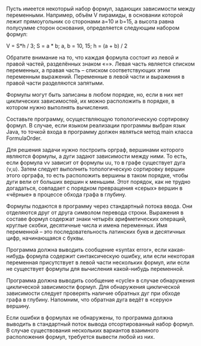 Пусть имеется некоторый набор формул, задающих зависимости между переменными. Например, объём V пирамиды, в основании которой лежит прямоугольник со сторонами a=10 и b=15, а высота равна полусумме сторон основания, определяется следующим набором формул:

V = S*h / 3; S = a * b; a, b = 10, 15; h = (a + b) / 2

Обратите внимание на то, что каждая формула состоит из левой и правой частей, разделённых знаком «=». Левая часть является списком переменных, а правая часть – списком соответствующих этим переменным выражений. Переменные в левой части и выражения в правой части разделяются запятыми.

Формулы могут быть записаны в любом порядке, но, если в них нет циклических зависимостей, их можно расположить в порядке, в котором нужно выполнять вычисления.

Составьте программу, осуществляющую топологическую сортировку формул. В случае, если языком реализации программы выбран язык Java, то точкой входа в программу должен являться метод main класса FormulaOrder.

Для решения задачи нужно построить орграф, вершинами которого являются формулы, а дуги задают зависимости между ними. То есть, если формула vv зависит от формулы uu, то в графе существует дуга ⟨v,u⟩. Затем следует выполнить топологическую сортировку вершин этого орграфа, то есть расположить вершины в таком порядке, чтобы дуги вели от больших вершин к меньшим. Этот порядок, как не трудно догадаться, совпадает с порядком превращения «серых» вершин в «чёрные» в процессе обхода графа в глубину.

Формулы подаются в программу через стандартный потока ввода. Они отделяются друг от друга символом перевода строки. Выражения в составе формул содержат знаки четырёх арифметических операций, круглые скобки, десятичные числа и имена переменных. Имя переменной – это последовательность латинских букв и десятичных цифр, начинающаяся с буквы.

Программа должна выводить сообщение «syntax error», если какая-нибудь формула содержит синтаксическую ошибку, или если некоторая переменная присутствует в левой части нескольких формул, или если не существует формулы для вычисления какой-нибудь переменной.

Программа должна выводить сообщение «cycle» в случае обнаружения циклической зависимости формул. Для обнаружения циклической зависимости следует проверять наличие обратных дуг при обходе графа в глубину. Напомним, что обратная дуга ведёт в «серую» вершину.

Если ошибки в формулах не обнаружены, то программа должна выводить в стандартный поток вывода отсортированный набор формул. В случае существования нескольких вариантов взаимного расположения формул, требуется вывести любой из них.
